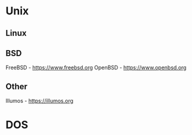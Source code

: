 # Unix

  ## Linux
  
  
  
  ## BSD
  
  FreeBSD - https://www.freebsd.org
  OpenBSD - https://www.openbsd.org
  
  ## Other
  
  Illumos - https://illumos.org
  
  
# DOS

